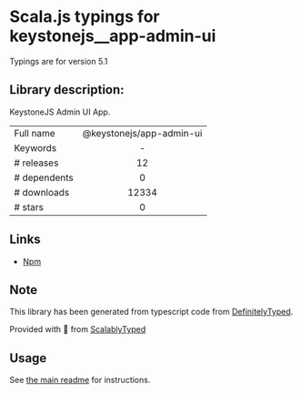 
# Scala.js typings for keystonejs__app-admin-ui

Typings are for version 5.1

## Library description:
KeystoneJS Admin UI App.

|                    |                 |
| ------------------ | :-------------: |
| Full name          | @keystonejs/app-admin-ui |
| Keywords           | - |
| # releases         | 12 |
| # dependents       | 0 |
| # downloads        | 12334 |
| # stars            | 0 |

## Links
- [Npm](https://www.npmjs.com/package/%40keystonejs%2Fapp-admin-ui)
    


## Note
This library has been generated from typescript code from [DefinitelyTyped](https://definitelytyped.org).

Provided with :purple_heart: from [ScalablyTyped](https://github.com/oyvindberg/ScalablyTyped)

## Usage
See [the main readme](../../readme.md) for instructions.


